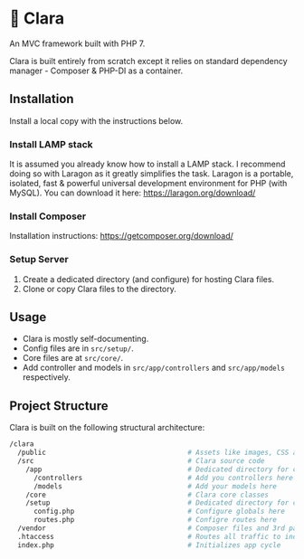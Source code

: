 # 💠 Clara
An MVC framework built with PHP 7.

Clara is built entirely from scratch except it relies on standard dependency manager - Composer & PHP-DI as a container.

## Installation
Install a local copy with the instructions below.

### Install LAMP stack
It is assumed you already know how to install a LAMP stack. I recommend doing so with Laragon as it greatly simplifies the task.
Laragon is a portable, isolated, fast & powerful universal development environment for PHP (with MySQL).
You can download it here: https://laragon.org/download/

### Install Composer
Installation instructions: https://getcomposer.org/download/

### Setup Server
1. Create a dedicated directory (and configure) for hosting Clara files. 
2. Clone or copy Clara files to the directory.

## Usage
* Clara is mostly self-documenting.
* Config files are in ```src/setup/```.
* Core files are at ```src/core/```.
* Add controller and models in ```src/app/controllers``` and ```src/app/models``` respectively.

## Project Structure
Clara is built on the following structural architecture:
```bash
/clara
  /public                                   # Assets like images, CSS and JS files here
  /src                                      # Clara source code
    /app                                    # Dedicated directory for controllers and models
      /controllers                          # Add you controllers here
      /models                               # Add your models here
    /core                                   # Clara core classes
    /setup                                  # Dedicated directory for configuration
      config.php                            # Configure globals here
      routes.php                            # Configre routes here
  /vendor                                   # Composer files and 3rd party packages
  .htaccess                                 # Routes all traffic to index.php
  index.php                                 # Initializes app cycle
```
